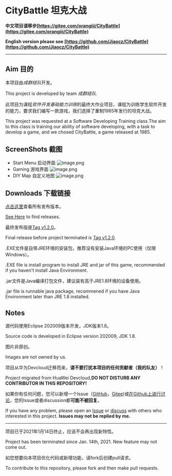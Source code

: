 # CityBattle 坦克大战
**中文项目请移步[https://gitee.com/orangiii/CityBattle](https://gitee.com/orangiii/CityBattle)**

**English version please see [https://github.com/Jiaocz/CityBattle](https://github.com/Jiaocz/CityBattle)**
****
## Aim 目的
本项目由*成群结队*开发。 

This project is developed by team *成群结队*.

此项目为课程*软件开发基础能力训练*的最终大作业项目，课程为训练学生软件开发的能力，要求我们编写一款游戏，我们选择了重制1985年发行的坦克大战。

This project was requested at a Software Developing Training class.The aim to this class is training our ability of software developing, with a task to develop a game, and we chosed CityBattle, a game released at 1985.

## ScreenShots 截图
- Start Menu 启动界面
![image.png](https://i.loli.net/2021/01/22/v3hLRoqPeI8EGFA.png "Start Menu")
- Gaming 游戏界面
![image.png](https://i.loli.net/2021/01/22/s1Ry7iv8ICjTNhw.png "Gaming")
- DIY Map 自定义地图
![image.png](https://i.loli.net/2021/01/22/UnGBrx4V3fzbWCM.png "DIY Map")

## Downloads 下载链接
[点击这里](https://gitee.com/orangiii/CityBattle/releases)查看所有发布版本。 

[See Here](https://github.com/Jiaocz/CityBattle/releases) to find releases. 

最终发布版是[Tag v1.2.0](https://gitee.com/orangiii/CityBattle/releases/v1.2.0)。 

Final release before project terminated is [Tag v1.2.0](https://github.com/Jiaocz/CityBattle/releases/tag/v1.2.0). 

.EXE文件是自带JRE环境的安装包，推荐没有安装Java环境的PC使用（仅限Windows）。

.EXE file is install program to install JRE and jar of this game, recommended if you haven't install Java Environment. 

.jar文件是Java编译打包文件，建议装有高于JRE1.8环境的设备使用。

.jar file is runnable java package, recommened if you have Java Environment later than JRE 1.8 installed.

## Notes
源代码使用Eclipse 202009版本开发，JDK版本1.8。

Source code is developed in Eclipse version 202009, JDK 1.8. 

图片非原创。

Images are not owned by us. 

项目从华为Devcloud迁移而来，**请不要打扰本项目的任何贡献者（我的队友）**！ 

Project migrated from HuaWei Devcloud,**DO NOT DISTURB ANY CONTRIBUTOR IN THIS REPOSITORY!**  

如果你有任何问题，您可以新增一个Issue（[GitHub](https://github.com/Jiaocz/CityBattle/issues)，[Gitee](https://gitee.com/orangiii/CityBattle/issues))或[在Github上进行讨论](https://github.com/Jiaocz/CityBattle/discussions)，您的Issue或者discussion都**可能不被回复**。

If you have any problem, please open an [Issue](https://github.com/Jiaocz/CityBattle/issues) or [discuss](https://github.com/Jiaocz/CityBattle/discussions) with others who interested in this project. **Issues may not be replied by me.**  

****
项目已于2021年1月14日终止，应该不会再出现新特性。

Project has been terminated since Jan. 14th, 2021. New feature may not come out.  

如您想要向本项目优化代码或新增功能，请fork后创建pull请求。

To contribute to this repository, please fork and then make pull requests.  
